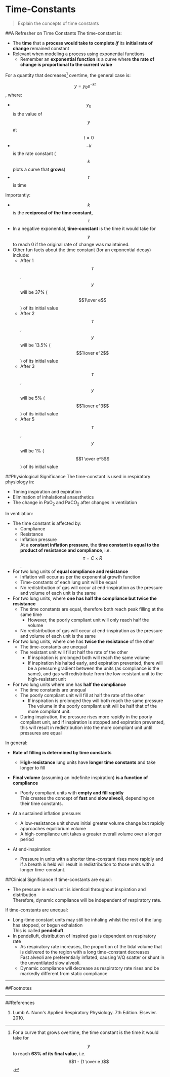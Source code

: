 # Time-Constants
> Explain the concepts of time constants

##A Refresher on Time Constants
The time-constant is:
* The **time** that a **process would take to complete *if*** its **initial rate of change** remained constant
* Relevant when modeling a process using exponential functions
    * Remember an **exponential function** is a curve where **the rate of change is proportional to the current value**
    
For a quantity that decreases[^1] overtime, the general case is:

$$ y = y_0e^{-kt} $$, where:
* $$y_0$$ is the value of $$y$$ at $$t=0$$
* $$-k$$ is the rate constant ($$k$$ plots a curve that **grows**)
* $$t$$ is time

Importantly:
* $$k$$ is the **reciprocal of the time constant**, $$\tau$$
* In a negative exponential, **time-constant** is the time it would take for $$y$$ to reach 0 if the original rate of change was maintained.
* Other fun facts about the time constant (for an exponential decay) include:
    * After 1 $$\tau$$, $$y$$ will be 37% ($$1\over e$$) of its initial value
    * After 2 $$\tau$$, $$y$$ will be 13.5% ($$1\over e^2$$) of its initial value
    * After 3 $$\tau$$, $$y$$ will be 5% ($$1\over e^3$$) of its initial value
    * After 5 $$\tau$$, $$y$$ will be 1% ($$1 \over e^5$$) of its initial value

##Physiological Significance
The time-constant is used in respiratory physiology in:
* Timing inspiration and expiration
* Elimination of inhalational anaesthetics
* The change in PaO<sub>2</sub> and PaCO<sub>2</sub> after changes in ventilation

In ventilation:
* The time constant is affected by:
    * Compliance
    * Resistance
    * Inflation pressure  
    At a **constant inflation pressure**, the **time constant is equal to the product of resistance and compliance**, i.e. $$ \tau = C \times R $$.
* For two lung units of **equal compliance and resistance**
    * Inflation will occur as per the exponential growth function
    * Time-constants of each lung unit will be equal
    * No redistribution of gas will occur at end-inspiration as the pressure and volume of each unit is the same
* For two lung units, where **one has half the compliance but twice the resistance**
    * The time constants are equal, therefore both reach peak filling at the same time
        * However, the poorly compliant unit will only reach half the volume
    * No redistribution of gas will occur at end-inspiration as the pressure and volume of each unit is the same
* For two lung units, where one has **twice the resistance** of the other
    * The time-constants are unequal
    * The resistant unit will fill at half the rate of the other  
        * If inspiration is prolonged both will reach the same volume
        * If inspiration his halted early, and expiration prevented, there will be a pressure gradient between the units (as compliance is the same), and gas will redistribute from the low-resistant unit to the high-resistant unit
* For two lung units where one has **half the compliance**
    * The time constants are unequal
    * The poorly compliant unit will fill at half the rate of the other
        * If inspiration is prolonged they will both reach the same pressure  
        The volume in the poorly compliant unit will be half that of the more compliant unit.
    * During inspiration, the pressure rises more rapidly in the poorly compliant unit, and if inspiration is stopped and expiration prevented, this will result in redistribution into the more compliant unit until pressures are equal

In general:
* **Rate of filling is determined by time constants**
    * **High-resistance** lung units have **longer time constants** and take longer to fill
* **Final volume** (assuming an indefinite inspiration) **is a function of compliance**
    * Poorly compliant units with **empty and fill rapidly**  
    This creates the concept of **fast** and **slow alveoli**, depending on their time constants.


* At a sustained inflation pressure:
    * A low-resistance unit shows initial greater volume change but rapidly approaches equilibrium volume
    * A high-compliance unit takes a greater overall volume over a longer period
* At end-inspiration:
    * Pressure in units with a shorter time-constant rises more rapidly and if a breath is held will result in redistribution to those units with a longer time-constant.


##Clinical Significance
If time-constants are equal:
* The pressure in each unit is identical throughout inspiration and distribution  
Therefore, dynamic compliance will be independent of respiratory rate.

If time-constants are unequal:
* Long-time constant units may still be inhaling whilst the rest of the lung has stopped, or begun exhalation  
This is called **pendelluft**.
* In pendelluft, distribution of inspired gas is dependent on respiratory rate
    * As respiratory rate increases, the proportion of the tidal volume that is delivered to the region with a long time-constant decreases  
    Fast alveoli are preferentially inflated, causing V/Q scatter or shunt in the unventilated slow alveoli.     
    * Dynamic compliance will decrease as respiratory rate rises and be markedly different from static compliance

---
##Footnotes
[^1]: For a curve that grows overtime, the time constant is the time it would take for $$y$$ to reach **63% of its final value**, i.e. $$1 - {1 \over e }$$.

---
##References
1. Lumb A. Nunn's Applied Respiratory Physiology. 7th Edition. Elsevier. 2010.
